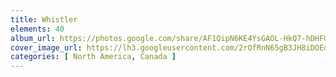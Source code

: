 ```yaml
---
title: Whistler
elements: 40
album_url: https://photos.google.com/share/AF1QipN6KE4YsGAOL-HkQ7-hDHFUi4M06aQRd8fEjoyk7Jy1k9xOEY0nCh2Sa2ai-Bb3Kg?key=STNYUlgybXluRE0tVHNhNlBTdE9VVldPTGl6ckpR
cover_image_url: https://lh3.googleusercontent.com/2rOfRnN65gB3JH8iDOEdQ2Ascr7uYgW8JGIHOl_DxaeVHbZcgXaxR0iNRKBY59bg0pBHKMJGYwvMQKuF3kgfex1oq8P7mpYpQVOP4nAOvN1eriHJhkmqZvo7iCRmmA8lHTCDQhbrV79LQI22pF3ibLMUt0m5SU_QPw0M_5ZKTs9tV2e-nbJzKyXfnRx_keKCHAQe3FZc7Lr7dOHZLWaeffQ2odbooiOrHgswss5sl9xvwNiKJBrucIgu774urejs-Cx7f7BAQ_rdKitiiBxRugrtyVdMdA32_PnhOWeR56PJD03-ktu1pxM41zfD9DEzDEZdkLhZzFp1l-0pqkoNCvSYTbJM9Qa19j6JgOdVaCsUmnJmyD2hvSHBE_ysbcRDRnPz_hJZEo8_hjwqtUaMPFlqCZhdPDK9qlEPTk8k2bScpclbsRTkvRCQ7OjKeZ0Nx6WeiPH28d2J9PRyjhXTIFs4bUQOcPHtUyRJe6rcNhQkUNE9t7_QjkeC0A5jIAhgrQ-R4CpaU4OablDUhadYRyOT2lqBBw5C8lISdOcCCThyL91rLamfjf3ga1_5GfHjpkXn311vrvKLJQtjQAJ-YZ6cFEOz6kLSqfd4JT1vsceMAyh8RysVqKQP9rsmb_RqMcQEqmDoBUNowXwZ2gVe5uV6EQ=s195-p-k-no
categories: [ North America, Canada ]
---
```

